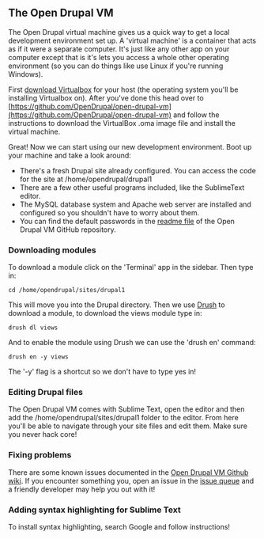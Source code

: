 The Open Drupal VM
------------------

The Open Drupal virtual machine gives us a quick way to get a local development environment set up. A 'virtual machine' is a container that acts as if it were a separate computer. It's just like any other app on your computer except that is it's lets you access a whole other operating environment (so you can do things like use Linux if you're running Windows).

First [download Virtualbox](https://www.virtualbox.org/wiki/Downloads) for your host (the operating system you'll be installing Virtualbox on). After you've done this head over to [https://github.com/OpenDrupal/open-drupal-vm](https://github.com/OpenDrupal/open-drupal-vm) and follow the instructions to download the VirtualBox .oma image file and install the virtual machine.

Great! Now we can start using our new development environment. Boot up your machine and take a look around:

* There's a fresh Drupal site already configured. You can access the code for the site at /home/opendrupal/drupal1
* There are a few other useful programs included, like the SublimeText editor.
* The MySQL database system and Apache web server are installed and configured so you shouldn't have to worry about them.
* You can find the default passwords in the [readme file](https://github.com/OpenDrupal/open-drupal-vm#passwords) of the Open Drupal VM GitHub repository.

### Downloading modules

To download a module click on the 'Terminal' app in the sidebar. Then type in:

```cd /home/opendrupal/sites/drupal1```

This will move you into the Drupal directory. Then we use [Drush](http://www.drush.org/) to download a module, to download the views module type in:

```drush dl views```

And to enable the module using Drush we can use the 'drush en' command:

```drush en -y views```

The '-y' flag is a shortcut so we don't have to type yes in!

### Editing Drupal files

The Open Drupal VM comes with Sublime Text, open the editor and then add the /home/opendrupal/sites/drupal1 folder to the editor. From here you'll be able to navigate through your site files and edit them. Make sure you never hack core!

### Fixing problems

There are some known issues documented in the [Open Drupal VM Github wiki](https://github.com/OpenDrupal/open-drupal-vm/wiki/Troubleshooting). If you encounter something you, open an issue in the [issue queue](https://github.com/OpenDrupal/open-drupal-vm/issues) and a friendly developer may help you out with it!

### Adding syntax highlighting for Sublime Text

To install syntax highlighting, search Google and follow instructions!

